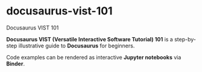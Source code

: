 # docusaurus-vist-101
Docusaurus VIST 101

**Docusaurus VIST (Versatile Interactive Software Tutorial) 101** is a step-by-step illustrative guide to **Docusaurus** for beginners.

Code examples can be rendered as interactive **Jupyter notebooks** via **Binder**.
